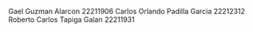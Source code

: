Gael Guzman Alarcon 22211906
Carlos Orlando Padilla Garcia 22212312
Roberto Carlos Tapiga Galan 22211931
